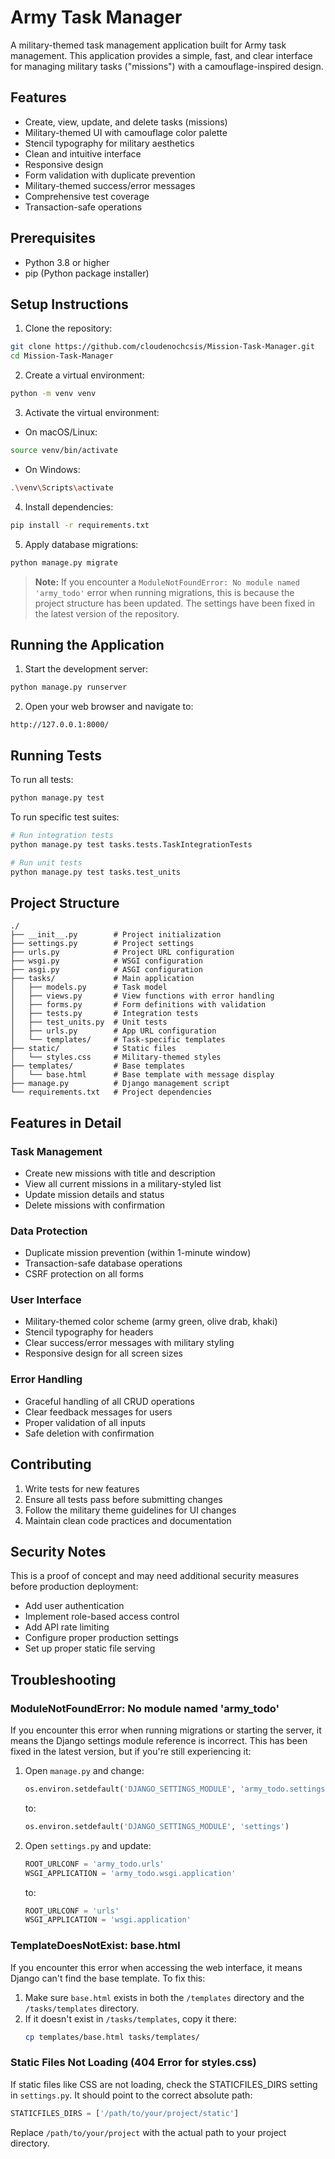 # Army Task Manager

A military-themed task management application built for Army task management. This application provides a simple, fast, and clear interface for managing military tasks ("missions") with a camouflage-inspired design.

## Features

- Create, view, update, and delete tasks (missions)
- Military-themed UI with camouflage color palette
- Stencil typography for military aesthetics
- Clean and intuitive interface
- Responsive design
- Form validation with duplicate prevention
- Military-themed success/error messages
- Comprehensive test coverage
- Transaction-safe operations

## Prerequisites

- Python 3.8 or higher
- pip (Python package installer)

## Setup Instructions

1. Clone the repository:
```bash
git clone https://github.com/cloudenochcsis/Mission-Task-Manager.git
cd Mission-Task-Manager
```

2. Create a virtual environment:
```bash
python -m venv venv
```

3. Activate the virtual environment:
- On macOS/Linux:
```bash
source venv/bin/activate
```
- On Windows:
```bash
.\venv\Scripts\activate
```

4. Install dependencies:
```bash
pip install -r requirements.txt
```

5. Apply database migrations:
```bash
python manage.py migrate
```

> **Note:** If you encounter a `ModuleNotFoundError: No module named 'army_todo'` error when running migrations, this is because the project structure has been updated. The settings have been fixed in the latest version of the repository.

## Running the Application

1. Start the development server:
```bash
python manage.py runserver
```

2. Open your web browser and navigate to:
```
http://127.0.0.1:8000/
```

## Running Tests

To run all tests:
```bash
python manage.py test
```

To run specific test suites:
```bash
# Run integration tests
python manage.py test tasks.tests.TaskIntegrationTests

# Run unit tests
python manage.py test tasks.test_units
```

## Project Structure

```
./
├── __init__.py        # Project initialization
├── settings.py        # Project settings
├── urls.py            # Project URL configuration
├── wsgi.py            # WSGI configuration
├── asgi.py            # ASGI configuration
├── tasks/             # Main application
│   ├── models.py      # Task model
│   ├── views.py       # View functions with error handling
│   ├── forms.py       # Form definitions with validation
│   ├── tests.py       # Integration tests
│   ├── test_units.py  # Unit tests
│   ├── urls.py        # App URL configuration
│   └── templates/     # Task-specific templates
├── static/            # Static files
│   └── styles.css     # Military-themed styles
├── templates/         # Base templates
│   └── base.html      # Base template with message display
├── manage.py          # Django management script
└── requirements.txt   # Project dependencies
```

## Features in Detail

### Task Management
- Create new missions with title and description
- View all current missions in a military-styled list
- Update mission details and status
- Delete missions with confirmation

### Data Protection
- Duplicate mission prevention (within 1-minute window)
- Transaction-safe database operations
- CSRF protection on all forms

### User Interface
- Military-themed color scheme (army green, olive drab, khaki)
- Stencil typography for headers
- Clear success/error messages with military styling
- Responsive design for all screen sizes

### Error Handling
- Graceful handling of all CRUD operations
- Clear feedback messages for users
- Proper validation of all inputs
- Safe deletion with confirmation

## Contributing

1. Write tests for new features
2. Ensure all tests pass before submitting changes
3. Follow the military theme guidelines for UI changes
4. Maintain clean code practices and documentation

## Security Notes

This is a proof of concept and may need additional security measures before production deployment:

- Add user authentication
- Implement role-based access control
- Add API rate limiting
- Configure proper production settings
- Set up proper static file serving

## Troubleshooting

### ModuleNotFoundError: No module named 'army_todo'

If you encounter this error when running migrations or starting the server, it means the Django settings module reference is incorrect. This has been fixed in the latest version, but if you're still experiencing it:

1. Open `manage.py` and change:
   ```python
   os.environ.setdefault('DJANGO_SETTINGS_MODULE', 'army_todo.settings')
   ```
   to:
   ```python
   os.environ.setdefault('DJANGO_SETTINGS_MODULE', 'settings')
   ```

2. Open `settings.py` and update:
   ```python
   ROOT_URLCONF = 'army_todo.urls'
   WSGI_APPLICATION = 'army_todo.wsgi.application'
   ```
   to:
   ```python
   ROOT_URLCONF = 'urls'
   WSGI_APPLICATION = 'wsgi.application'
   ```

### TemplateDoesNotExist: base.html

If you encounter this error when accessing the web interface, it means Django can't find the base template. To fix this:

1. Make sure `base.html` exists in both the `/templates` directory and the `/tasks/templates` directory.
2. If it doesn't exist in `/tasks/templates`, copy it there:
   ```bash
   cp templates/base.html tasks/templates/
   ```

### Static Files Not Loading (404 Error for styles.css)

If static files like CSS are not loading, check the STATICFILES_DIRS setting in `settings.py`. It should point to the correct absolute path:

```python
STATICFILES_DIRS = ['/path/to/your/project/static']
```

Replace `/path/to/your/project` with the actual path to your project directory.
